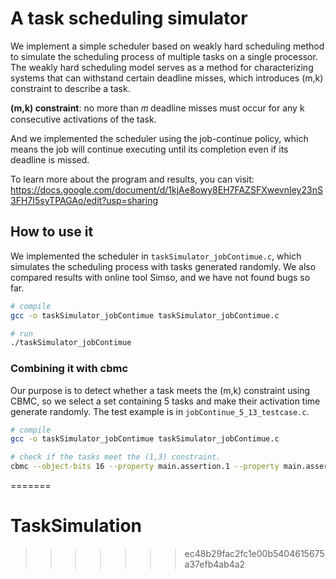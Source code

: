 # **A task scheduling simulator**

We implement a simple scheduler based on weakly hard scheduling method to simulate the scheduling process of multiple tasks on a single processor. The weakly hard scheduling model serves as a method for characterizing systems that can withstand certain deadline misses, which introduces (m,k) constraint to describe a task.

**(m,k) constraint**: no more than 𝑚 deadline misses must occur for any k consecutive activations of the task.

And we implemented the scheduler using the job-continue policy, which means the job will continue executing until its completion even if its deadline is missed.

To learn more about the program and results, you can visit: https://docs.google.com/document/d/1kjAe8owy8EH7FAZSFXwevnIey23nS3FH7I5syTPAGAo/edit?usp=sharing
## How to use it

We implemented the scheduler in `taskSimulator_jobContimue.c`, which simulates the scheduling process with tasks generated randomly. We also compared results with online tool Simso, and we have not found bugs so far.

```bash
# compile
gcc -o taskSimulator_jobContimue taskSimulator_jobContimue.c

# run
./taskSimulator_jobContimue
```

### Combining it with cbmc
Our purpose is to detect whether a task meets the (m,k) constraint using CBMC, so we select a set containing 5 tasks and make their activation time generate randomly. The test example is in `jobContinue_5_13_testcase.c`.

```bash
# compile
gcc -o taskSimulator_jobContimue taskSimulator_jobContimue.c

# check if the tasks meet the (1,3) constraint.
cbmc --object-bits 16 --property main.assertion.1 --property main.assertion.2 --property main.assertion.3 jobContinue_5_13_testcase.c
```
=======
# TaskSimulation
>>>>>>> ec48b29fac2fc1e00b5404615675a37efb4ab4a2

